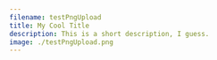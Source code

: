 ```yaml
---
filename: testPngUpload
title: My Cool Title
description: This is a short description, I guess.
image: ./testPngUpload.png
---
```


<vzome-viewer src="./{{ page.filename }}.vZome" style="width: 100vh; height: 100vh;"></vzome-viewer>
